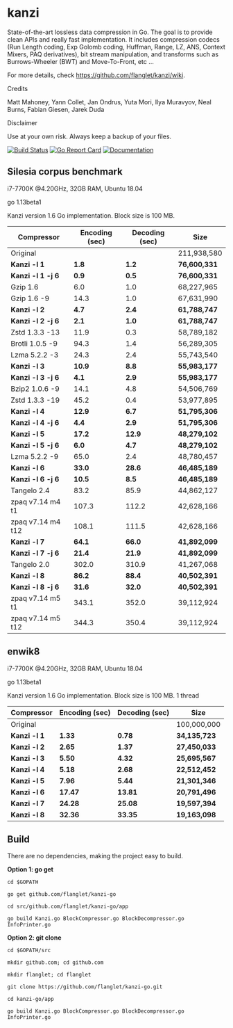 kanzi
=====


State-of-the-art lossless data compression in Go.
The goal is to provide clean APIs and really fast implementation.
It includes compression codecs (Run Length coding, Exp Golomb coding, Huffman, Range, LZ, ANS, Context Mixers, PAQ derivatives), bit stream manipulation, and transforms such as Burrows-Wheeler (BWT) and Move-To-Front, etc ...



For more details, check https://github.com/flanglet/kanzi/wiki.

Credits

Matt Mahoney,
Yann Collet,
Jan Ondrus,
Yuta Mori,
Ilya Muravyov,
Neal Burns,
Fabian Giesen,
Jarek Duda

Disclaimer

Use at your own risk. Always keep a backup of your files.


[![Build Status](https://travis-ci.org/flanglet/kanzi-go.svg?branch=master)](https://travis-ci.org/flanglet/kanzi-go)
[![Go Report Card](https://goreportcard.com/badge/github.com/flanglet/kanzi-go)](https://goreportcard.com/badge/github.com/flanglet/kanzi-go)
[![Documentation](https://godoc.org/github.com/flanglet/kanzi-go?status.svg)](http://godoc.org/github.com/glanglet-kanzi-go)


Silesia corpus benchmark
-------------------------

i7-7700K @4.20GHz, 32GB RAM, Ubuntu 18.04

go 1.13beta1

Kanzi version 1.6 Go implementation. Block size is 100 MB. 


|        Compressor           | Encoding (sec)  | Decoding (sec)  |    Size          |
|-----------------------------|-----------------|-----------------|------------------|
|Original     	              |                 |                 |   211,938,580    |	
|**Kanzi -l 1**               |  	   **1.8** 	  |     **1.2**     |  **76,600,331**  |
|**Kanzi -l 1 -j 6**          |  	   **0.9** 	  |     **0.5**     |  **76,600,331**  |
|Gzip 1.6	                    |        6.0      |       1.0       |    68,227,965    |        
|Gzip 1.6	-9                  |       14.3      |       1.0       |    67,631,990    |        
|**Kanzi -l 2**               |	     **4.7**	  |     **2.4**     |  **61,788,747**  |
|**Kanzi -l 2 -j 6**          |	     **2.1**	  |     **1.0**     |  **61,788,747**  |
|Zstd 1.3.3 -13               |	      11.9      |       0.3       |    58,789,182    |
|Brotli 1.0.5 -9              |       94.3      |       1.4       |    56,289,305    |
|Lzma 5.2.2 -3	              |       24.3	    |       2.4       |    55,743,540    |
|**Kanzi -l 3**               |	    **10.9**	  |     **8.8**     |  **55,983,177**  |
|**Kanzi -l 3 -j 6**          |	     **4.1**	  |     **2.9**     |  **55,983,177**  |
|Bzip2 1.0.6 -9	              |       14.1      |       4.8       |    54,506,769	   |
|Zstd 1.3.3 -19	              |       45.2      |       0.4       |    53,977,895    |
|**Kanzi -l 4**               |	    **12.9**	  |     **6.7**     |  **51,795,306**  |
|**Kanzi -l 4 -j 6**          |      **4.4**    |     **2.9**     |  **51,795,306**  |
|**Kanzi -l 5**	              |     **17.2**    |    **12.9**     |  **48,279,102**  |
|**Kanzi -l 5 -j 6**          |      **6.0**    |     **4.7**     |  **48,279,102**  |
|Lzma 5.2.2 -9                |       65.0	    |       2.4       |    48,780,457    |
|**Kanzi -l 6**               |     **33.0**	  |    **28.6**     |  **46,485,189**  |
|**Kanzi -l 6 -j 6**          |     **10.5**	  |     **8.5**     |  **46,485,189**  |
|Tangelo 2.4	                |       83.2      |      85.9       |    44,862,127    |
|zpaq v7.14 m4 t1             |      107.3	    |     112.2       |    42,628,166    |
|zpaq v7.14 m4 t12            |      108.1	    |     111.5       |    42,628,166    |
|**Kanzi -l 7**               |     **64.1**	  |    **66.0**     |  **41,892,099**  |
|**Kanzi -l 7 -j 6**          |     **21.4**	  |    **21.9**     |  **41,892,099**  |
|Tangelo 2.0	                |      302.0    	|     310.9       |    41,267,068    |
|**Kanzi -l 8**               |     **86.2**	  |    **88.4**     |  **40,502,391**  |
|**Kanzi -l 8 -j 6**          |     **31.6**	  |    **32.0**     |  **40,502,391**  |
|zpaq v7.14 m5 t1             |	     343.1	    |     352.0       |    39,112,924    |
|zpaq v7.14 m5 t12            |	     344.3	    |     350.4       |    39,112,924    |


enwik8
-------

i7-7700K @4.20GHz, 32GB RAM, Ubuntu 18.04

go 1.13beta1

Kanzi version 1.6 Go implementation. Block size is 100 MB. 1 thread


|        Compressor           | Encoding (sec)  | Decoding (sec)  |    Size          |
|-----------------------------|-----------------|-----------------|------------------|
|Original     	              |                 |                 |   100,000,000    |	
|**Kanzi -l 1**               |  	  **1.33** 	  |    **0.78**     |  **34,135,723**  |
|**Kanzi -l 2**               |     **2.65**    |    **1.37**     |  **27,450,033**  |        
|**Kanzi -l 3**               |	    **5.50**    |    **4.32**     |  **25,695,567**  |
|**Kanzi -l 4**               |	    **5.18**	  |    **2.68**     |  **22,512,452**  |
|**Kanzi -l 5**               |	    **7.96**	  |    **5.44**     |  **21,301,346**  |
|**Kanzi -l 6**               |	   **17.47**	  |   **13.81**     |  **20,791,496**  |
|**Kanzi -l 7**               |	   **24.28**	  |   **25.08**     |  **19,597,394**  |
|**Kanzi -l 8**               |	   **32.36**	  |   **33.35**     |  **19,163,098**  |


Build
-----

There are no dependencies, making the project easy to build.

**Option 1: go get** 

~~~
cd $GOPATH

go get github.com/flanglet/kanzi-go

cd src/github.com/flanglet/kanzi-go/app

go build Kanzi.go BlockCompressor.go BlockDecompressor.go InfoPrinter.go
~~~



**Option 2: git clone** 

~~~
cd $GOPATH/src

mkdir github.com; cd github.com

mkdir flanglet; cd flanglet

git clone https://github.com/flanglet/kanzi-go.git

cd kanzi-go/app

go build Kanzi.go BlockCompressor.go BlockDecompressor.go InfoPrinter.go
~~~
